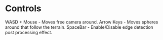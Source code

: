 # Controls
WASD + Mouse - Moves free camera around.
Arrow Keys - Moves spheres around that follow the terrain.
SpaceBar - Enable/Disable edge detection post processing effect.